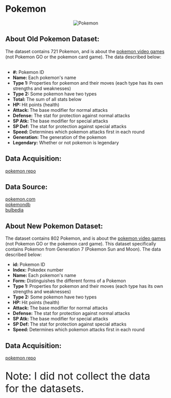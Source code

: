 <html>
<body>
<h1>Pokemon</h1>
<center><img src="http://i65.tinypic.com/x38m6e.png" alt="Pokemon"></center>
<p> <h2>About Old Pokemon Dataset:</h2>
The dataset contains 721 Pokemon, and is about the <a href="https://en.wikipedia.org/wiki/Pok%C3%A9mon_%28video_game_series%29" target="_blank"> pokemon video games</a> (not Pokemon GO or the pokemon card game). 
The data described below:<br><br>
	<ul style="list-style-type:disc">
	<li><b>#:</b> Pokemon ID</li>
    <li><b>Name: </b>Each pokemon's name</li>
    <li><b>Type 1: </b>Properties for pokemon and their moves (each type has its own strengths and weaknesses)</li>
    <li><b>Type 2: </b>Some pokemon have two types</li>
    <li><b>Total: </b>The sum of all stats below</li>
    <li><b>HP: </b>Hit points (health)</li>
    <li><b>Attack: </b>The base modifier for normal attacks</li>
    <li><b>Defense:</b> The stat for protection against normal attacks</li>
    <li><b>SP Atk: </b>The base modifier for special attacks</li>
    <li><b>SP Def: </b>The stat for protection against special attacks</li>
    <li><b>Speed: </b>Determines which pokemon attacks first in each round</li>
	<li><b>Generation:</b> The generation of the pokemon
	<li><b>Legendary:</b> Whether or not pokemon is legendary
	</ul><p>
	<h2> Data Acquisition:</h2>
	<p>
		<a href="https://github.com/ayoubimaya/pokemon/blob/master/Old%20Pokemon%20Dataset/Pokemon.csv">pokemon repo</a> 
	<h2>Data Source:</h2>
		<a href="http://www.pokemon.com/us/pokedex/" target="_blank">pokemon.com</a> 
		<br><a href="http://pokemondb.net/pokedex" target="_blank">pokemondb</a> 
		<br><a href="http://bulbapedia.bulbagarden.net/wiki/List_of_Pok%C3%A9mon_by_National_Pok%C3%A9dex_number" target="_blank">bulbedia</a>
	 </p>



<p> <h2>About New Pokemon Dataset:</h2>
The dataset contains 802 Pokemon, and is about the <a href="https://en.wikipedia.org/wiki/Pok%C3%A9mon_%28video_game_series%29" target="_blank"> pokemon video games</a> (not Pokemon GO or the pokemon card game). 
This dataset specifically contains Pokemon from Generation 7 (Pokemon Sun and Moon).
The data described below:
	<ul style="list-style-type:disc">
	<li><b>id:</b> Pokemon ID</li>
	<li><b>Index:</b> Pokedex number</li>
    <li><b>Name: </b>Each pokemon's name</li>
	<li><b>Form:</b> Distinguishes the different forms of a Pokemon</li>
    <li><b>Type 1: </b>Properties for pokemon and their moves (each type has its own strengths and weaknesses)</li>
    <li><b>Type 2: </b>Some pokemon have two types</li>
    <li><b>HP: </b>Hit points (health)</li>
    <li><b>Attack: </b>The base modifier for normal attacks</li>
    <li><b>Defense:</b> The stat for protection against normal attacks</li>
    <li><b>SP Atk: </b>The base modifier for special attacks</li>
    <li><b>SP Def: </b>The stat for protection against special attacks</li>
    <li><b>Speed: </b>Determines which pokemon attacks first in each round</li>
	</ul></p>
	<h2> Data Acquisition:</h2>
	<p>
		<a href="https://github.com/ayoubimaya/pokemon/blob/master/New%20Pokemon%20Dataset/pokemon_new.csv">pokemon repo</a> 
	 </p>
	 <h2> </h2><font size="6">Note: I did not collect the data for the datasets.</font>
		 
	
</body>
</html>
